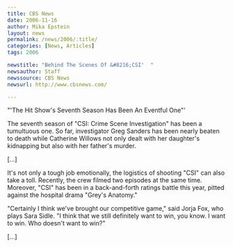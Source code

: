 ```yaml
---
title: CBS News
date: 2006-11-16
author: Mika Epstein
layout: news
permalink: /news/2006/:title/
categories: [News, Articles]
tags: 2006

newstitle: "Behind The Scenes Of &#8216;CSI'  "
newsauthor: Staff  
newssource: CBS News  
newsurl: http://www.cbsnews.com/  

---
```


"'The Hit Show's Seventh Season Has Been An Eventful One"'

The seventh season of "CSI: Crime Scene Investigation" has been a tumultuous one. So far, investigator Greg Sanders has been nearly beaten to death while Catherine Willows not only dealt with her daughter's kidnapping but also with her father's murder. 

[...]

It's not only a tough job emotionally, the logistics of shooting "CSI" can also take a toll. Recently, the crew filmed two episodes at the same time. Moreover, "CSI" has been in a back-and-forth ratings battle this year, pitted against the hospital drama "Grey's Anatomy." 

"Certainly I think we've brought our competitive game," said Jorja Fox, who plays Sara Sidle. "I think that we still definitely want to win, you know. I want to win. Who doesn't want to win?" 

[...]

